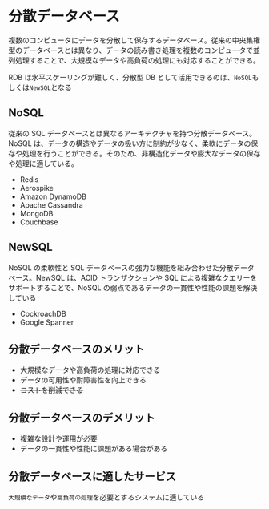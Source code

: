 # 分散データベース

複数のコンピュータにデータを分散して保存するデータベース。従来の中央集権型のデータベースとは異なり、データの読み書き処理を複数のコンピュータで並列処理することで、大規模なデータや高負荷の処理にも対応することができる。

RDB は水平スケーリングが難しく、分散型 DB として活用できるのは、`NoSQL`もしくは`NewSQL`となる

## NoSQL

従来の SQL データベースとは異なるアーキテクチャを持つ分散データベース。NoSQL は、データの構造やデータの扱い方に制約が少なく、柔軟にデータの保存や処理を行うことができる。そのため、非構造化データや膨大なデータの保存や処理に適している。

- Redis
- Aerospike
- Amazon DynamoDB
- Apache Cassandra
- MongoDB
- Couchbase

## NewSQL

NoSQL の柔軟性と SQL データベースの強力な機能を組み合わせた分散データベース。NewSQL は、ACID トランザクションや SQL による複雑なクエリーをサポートすることで、NoSQL の弱点であるデータの一貫性や性能の課題を解決している

- CockroachDB
- Google Spanner

## 分散データベースのメリット

- 大規模なデータや高負荷の処理に対応できる
- データの可用性や耐障害性を向上できる
- ~~コストを削減できる~~

## 分散データベースのデメリット

- 複雑な設計や運用が必要
- データの一貫性や性能に課題がある場合がある

## 分散データベースに適したサービス

`大規模なデータ`や`高負荷の処理`を必要とするシステムに適している
